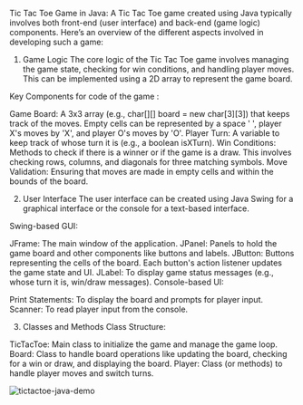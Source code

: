 Tic Tac Toe Game in Java:
A Tic Tac Toe game created using Java typically involves both front-end (user interface) and back-end (game logic) components. Here’s an overview of the different aspects involved in developing such a game:

1. Game Logic
The core logic of the Tic Tac Toe game involves managing the game state, checking for win conditions, and handling player moves. This can be implemented using a 2D array to represent the game board.

Key Components for code of the game :

Game Board: A 3x3 array (e.g., char[][] board = new char[3][3]) that keeps track of the moves. Empty cells can be represented by a space ' ', player X's moves by 'X', and player O's moves by 'O'.
Player Turn: A variable to keep track of whose turn it is (e.g., a boolean isXTurn).
Win Conditions: Methods to check if there is a winner or if the game is a draw. This involves checking rows, columns, and diagonals for three matching symbols.
Move Validation: Ensuring that moves are made in empty cells and within the bounds of the board.

2. User Interface
The user interface can be created using Java Swing for a graphical interface or the console for a text-based interface.

Swing-based GUI:

JFrame: The main window of the application.
JPanel: Panels to hold the game board and other components like buttons and labels.
JButton: Buttons representing the cells of the board. Each button's action listener updates the game state and UI.
JLabel: To display game status messages (e.g., whose turn it is, win/draw messages).
Console-based UI:

Print Statements: To display the board and prompts for player input.
Scanner: To read player input from the console.

3. Classes and Methods
Class Structure:

TicTacToe: Main class to initialize the game and manage the game loop.
Board: Class to handle board operations like updating the board, checking for a win or draw, and displaying the board.
Player: Class (or methods) to handle player moves and switch turns.

![tictactoe-java-demo](demo)
